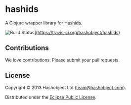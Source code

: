 # hashids

A Clojure wrapper library for [Hashids](http://www.hashids.org/java/).

![Build Status](https://travis-ci.org/hashobject/hashids.png)](https://travis-ci.org/hashobject/hashids)


## Contributions

We love contributions. Please submit your pull requests.


## License

Copyright © 2013 Hashobject Ltd (team@hashobject.com).

Distributed under the [Eclipse Public License](http://opensource.org/licenses/eclipse-1.0).
